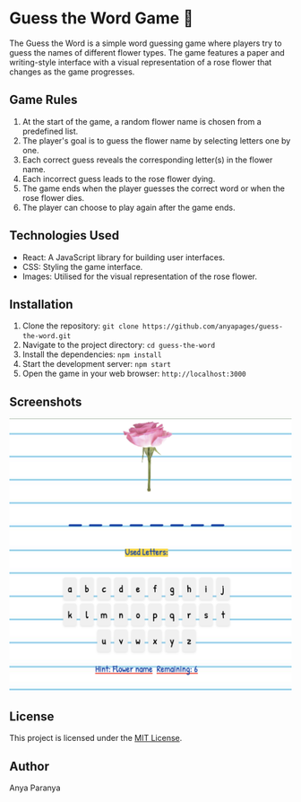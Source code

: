# Guess the Word Game 🌹

The Guess the Word is a simple word guessing game where players try to guess the names of different flower types. The game features a paper and writing-style interface with a visual representation of a rose flower that changes as the game progresses.

## Game Rules

1. At the start of the game, a random flower name is chosen from a predefined list.
2. The player's goal is to guess the flower name by selecting letters one by one.
3. Each correct guess reveals the corresponding letter(s) in the flower name.
4. Each incorrect guess leads to the rose flower dying.
5. The game ends when the player guesses the correct word or when the rose flower dies.
6. The player can choose to play again after the game ends.

## Technologies Used

- React: A JavaScript library for building user interfaces.
- CSS: Styling the game interface.
- Images: Utilised for the visual representation of the rose flower.

## Installation

1. Clone the repository: `git clone https://github.com/anyapages/guess-the-word.git`
2. Navigate to the project directory: `cd guess-the-word`
3. Install the dependencies: `npm install`
4. Start the development server: `npm start`
5. Open the game in your web browser: `http://localhost:3000`

## Screenshots

![Game Screenshot](preview.png)

## License

This project is licensed under the [MIT License](LICENSE).

## Author

Anya Paranya 